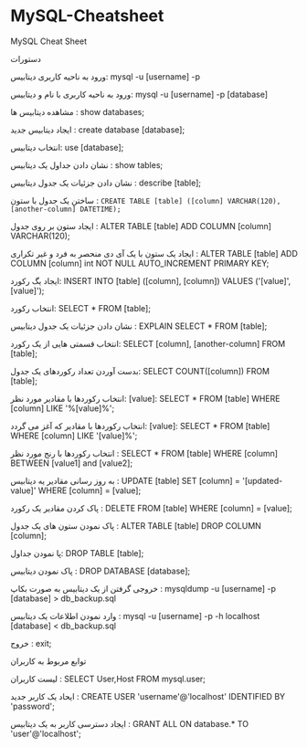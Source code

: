 # MySQL-Cheatsheet
MySQL Cheat Sheet 

دستورات

ورود به ناحیه کاربری دیتابیس:  mysql -u [username] -p

ورود به ناحیه کاربری با نام و دیتابیس:  mysql -u [username] -p [database]

مشاهده دیتابیس ها :  show databases;

ایجاد دیتابیس جدید :  create database [database];

انتخاب دیتابیس:  use [database];

نشان دادن جداول یک دیتابیس :  show tables;

نشان دادن جزئیات یک جدول دیتابیس :  describe [table];

ساختن یک جدول با ستون :  `CREATE TABLE [table] ([column] VARCHAR(120), [another-column] DATETIME);`

ایجاد ستون بر روی جدول :  ALTER TABLE [table] ADD COLUMN [column] VARCHAR(120);

ایجاد یک ستون با یک آی دی منحصر به فرد و غیر تکراری :   ALTER TABLE [table] ADD COLUMN [column] int NOT NULL AUTO_INCREMENT PRIMARY KEY;

ایجاد یگ رکورد: INSERT INTO [table] ([column], [column]) VALUES ('[value]', [value]');

انتخاب رکورد: SELECT * FROM [table];

نشان دادن جزئیات یک جدول دیتابیس :  EXPLAIN SELECT * FROM [table];

انتخاب قسمتی هایی از یک رکورد:  SELECT [column], [another-column] FROM [table];

بدست آوردن تعداد رکوردهای یک جدول:  SELECT COUNT([column]) FROM [table];

انتخاب رکوردها با مقادیر مورد نظر:  [value]: SELECT * FROM [table] WHERE [column] LIKE '%[value]%';

انتخاب رکوردها با مقادیر که آغز می گردد:   [value]: SELECT * FROM [table] WHERE [column] LIKE '[value]%';

انتخاب رکوردها با رنج مورد نظر  :  SELECT * FROM [table] WHERE [column] BETWEEN [value1] and [value2];

به روز رسانی مقادیر یه دیتابیس :  UPDATE [table] SET [column] = '[updated-value]' WHERE [column] = [value];

پاک کردن مقادیر یک رکورد :  DELETE FROM [table] WHERE [column] = [value];

پاک نمودن ستون های یک جدول  :  ALTER TABLE [table] DROP COLUMN [column];

 پا نمودن جداول:  DROP TABLE [table];
 
 پاک نمودن دیتابیس :  DROP DATABASE [database];
 
 خروجی گرفتن از یک دیتابیس به صورت بکاپ :   mysqldump -u [username] -p [database] > db_backup.sql
 
 وارد نمودن اطلاعات یک دیتابیس : mysql -u [username] -p -h localhost [database] < db_backup.sql
 
 خروج : exit;
 
 
توابع مربوط به کاربران

 لیست کاربران : SELECT User,Host FROM mysql.user;
 
 ایحاد یک کاربر جدید :  CREATE USER 'username'@'localhost' IDENTIFIED BY 'password';
 
 ایجاد دسترسی کاربر به یک دیتابیس :  GRANT ALL ON database.* TO 'user'@'localhost';
 
 
 
 














